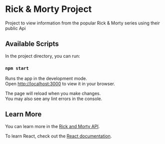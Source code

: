 # Rick & Morty Project

Project to view information from the popular Rick & Morty series using their public Api

## Available Scripts

In the project directory, you can run:

### `npm start`

Runs the app in the development mode.\
Open [http://localhost:3000](http://localhost:3000) to view it in your browser.

The page will reload when you make changes.\
You may also see any lint errors in the console.

## Learn More

You can learn more in the [Rick and Morty API](https://rickandmortyapi.com/documentation).

To learn React, check out the [React documentation](https://reactjs.org/).
